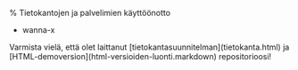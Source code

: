 % Tietokantojen ja palvelimien käyttöönotto
<!-- order: 6 -->

<wip />
  
* wanna-x

<last>
Varmista vielä, että olet laittanut [tietokantasuunnitelman](tietokanta.html) ja [HTML-demoversion](html-versioiden-luonti.markdown) repositorioosi!
</last>
